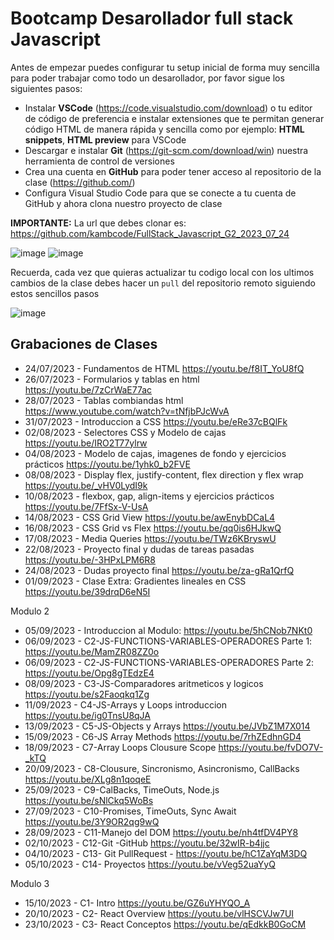 # Bootcamp Desarollador full stack Javascript

Antes de empezar puedes configurar tu setup inicial de forma muy sencilla para poder trabajar como todo un desarollador, por favor sigue los siguientes pasos:

- Instalar **VSCode** (https://code.visualstudio.com/download) o tu editor de código de preferencia e instalar extensiones que te permitan generar código HTML de manera rápida y sencilla como por ejemplo: **HTML snippets**, **HTML preview** para VSCode
- Descargar e instalar **Git** (https://git-scm.com/download/win) nuestra herramienta de control de versiones
- Crea una cuenta en **GitHub** para poder tener acceso al repositorio de la clase (https://github.com/)
- Configura Visual Studio Code para que se conecte a tu cuenta de GitHub y ahora clona nuestro proyecto de clase

**IMPORTANTE:** La url que debes clonar es: https://github.com/kambcode/FullStack_Javascript_G2_2023_07_24

![image](https://github.com/KamiloMontoya/kambcode_g1/assets/11945476/e1ae4282-8cee-403b-9f66-7fb9af62241d)
![image](https://github.com/KamiloMontoya/kambcode_g1/assets/11945476/ca0ce2ad-72ec-431d-b3e1-55b84c64ec13)

Recuerda, cada vez que quieras actualizar tu codigo local con los ultimos cambios de la clase debes hacer un `pull` del repositorio remoto siguiendo estos sencillos pasos

![image](https://github.com/KamiloMontoya/kambcode_g1/assets/11945476/8d8f7da6-aa4c-4d67-9dec-59cd360bda0f)

## Grabaciones de Clases
 - 24/07/2023 - Fundamentos de HTML https://youtu.be/f8IT_YoU8fQ
 - 26/07/2023 - Formularios y tablas en html https://youtu.be/7zCrWaE77ac
 - 28/07/2023 - Tablas combiandas html https://www.youtube.com/watch?v=tNfjbPJcWvA
 - 31/07/2023 - Introduccion a CSS https://youtu.be/eRe37cBQlFk
 - 02/08/2023 - Selectores CSS y Modelo de cajas https://youtu.be/IRO2T77ylrw
 - 04/08/2023 - Modelo de cajas, imagenes de fondo y ejercicios prácticos https://youtu.be/1yhk0_b2FVE
 - 08/08/2023 - Display flex, justify-content, flex direction y flex wrap https://youtu.be/_vHV0LydI9k
 - 10/08/2023 - flexbox, gap, align-items y ejercicios prácticos https://youtu.be/7FfSx-V-UsA
 - 14/08/2023 - CSS Grid View https://youtu.be/awEnybDCaL4
 - 16/08/2023 - CSS Grid vs Flex https://youtu.be/qq0is6HJkwQ
 - 17/08/2023 - Media Queries https://youtu.be/TWz6KBryswU
 - 22/08/2023 - Proyecto final y dudas de tareas pasadas https://youtu.be/-3HPxLPM6R8
 - 24/08/2023 - Dudas proyecto final https://youtu.be/za-gRa1QrfQ
  - 01/09/2023 - Clase Extra: Gradientes lineales en CSS  https://youtu.be/39drqD6eN5I

Modulo 2
 - 05/09/2023 - Introduccion al Modulo:  https://youtu.be/5hCNob7NKt0
 - 06/09/2023 - C2-JS-FUNCTIONS-VARIABLES-OPERADORES Parte 1: https://youtu.be/MamZR08ZZ0o
 - 06/09/2023 - C2-JS-FUNCTIONS-VARIABLES-OPERADORES Parte 2: https://youtu.be/Opg8gTEdzE4
 - 08/09/2023 - C3-JS-Comparadores aritmeticos y logicos https://youtu.be/s2Faoqkq1Zg
 - 11/09/2023 - C4-JS-Arrays y Loops introduccion https://youtu.be/ig0TnsU8qJA
 - 13/09/2023 - C5-JS-Objects y Arrays  https://youtu.be/JVbZ1M7X014
 - 15/09/2023 - C6-JS Array Methods https://youtu.be/7rhZEdhnGD4
 - 18/09/2023 - C7-Array Loops Clousure Scope https://youtu.be/fvDO7V-_kTQ
 - 20/09/2023 - C8-Clousure, Sincronismo, Asincronismo, CallBacks https://youtu.be/XLg8n1qoqeE
 - 25/09/2023 - C9-CalBacks, TimeOuts, Node.js https://youtu.be/sNlCkq5WoBs
 - 27/09/2023 - C10-Promises, TimeOuts, Sync Await https://youtu.be/3Y9OR2qg9wQ
 - 28/09/2023 - C11-Manejo del DOM https://youtu.be/nh4tfDV4PY8
 - 02/10/2023 - C12-Git -GitHub https://youtu.be/32wIR-b4jjc
 - 04/10/2023 - C13- Git PullRequest - https://youtu.be/hC1ZaYqM3DQ
 - 05/10/2023 - C14- Proyectos https://youtu.be/vVeg52uaYyQ

 Modulo 3

  - 15/10/2023 - C1- Intro https://youtu.be/GZ6uYHYQO_A
  - 20/10/2023 - C2- React Overview https://youtu.be/vlHSCVJw7UI
  - 23/10/2023 - C3- React Conceptos https://youtu.be/qEdkkB0GoCM